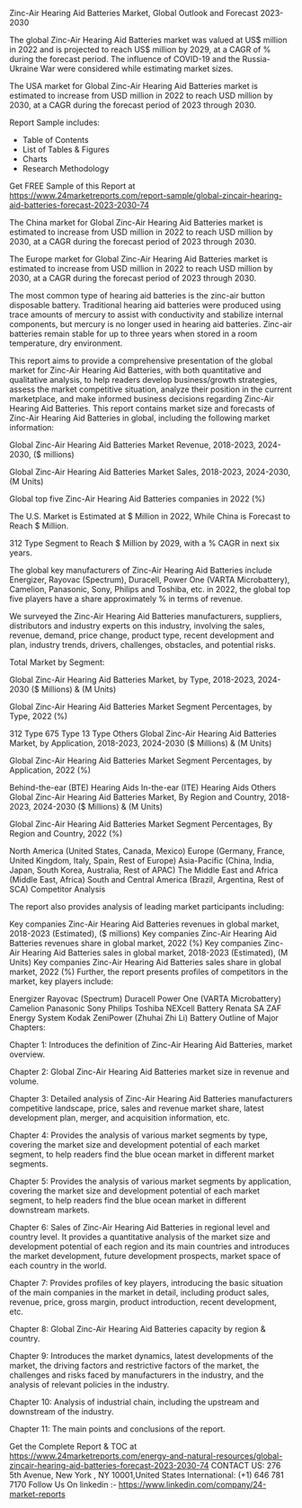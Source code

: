Zinc-Air Hearing Aid Batteries Market, Global Outlook and Forecast 2023-2030

The global Zinc-Air Hearing Aid Batteries market was valued at US$ million in 2022 and is projected to reach US$ million by 2029, at a CAGR of % during the forecast period. The influence of COVID-19 and the Russia-Ukraine War were considered while estimating market sizes.

The USA market for Global Zinc-Air Hearing Aid Batteries market is estimated to increase from USD million in 2022 to reach USD million by 2030, at a CAGR during the forecast period of 2023 through 2030.

Report Sample includes:
- Table of Contents
- List of Tables & Figures
- Charts
- Research Methodology

Get FREE Sample of this Report at https://www.24marketreports.com/report-sample/global-zincair-hearing-aid-batteries-forecast-2023-2030-74

The China market for Global Zinc-Air Hearing Aid Batteries market is estimated to increase from USD million in 2022 to reach USD million by 2030, at a CAGR during the forecast period of 2023 through 2030.

The Europe market for Global Zinc-Air Hearing Aid Batteries market is estimated to increase from USD million in 2022 to reach USD million by 2030, at a CAGR during the forecast period of 2023 through 2030.

The most common type of hearing aid batteries is the zinc-air button disposable battery. Traditional hearing aid batteries were produced using trace amounts of mercury to assist with conductivity and stabilize internal components, but mercury is no longer used in hearing aid batteries. Zinc-air batteries remain stable for up to three years when stored in a room temperature, dry environment.

This report aims to provide a comprehensive presentation of the global market for Zinc-Air Hearing Aid Batteries, with both quantitative and qualitative analysis, to help readers develop business/growth strategies, assess the market competitive situation, analyze their position in the current marketplace, and make informed business decisions regarding Zinc-Air Hearing Aid Batteries. This report contains market size and forecasts of Zinc-Air Hearing Aid Batteries in global, including the following market information:

Global Zinc-Air Hearing Aid Batteries Market Revenue, 2018-2023, 2024-2030, ($ millions)

Global Zinc-Air Hearing Aid Batteries Market Sales, 2018-2023, 2024-2030, (M Units)

Global top five Zinc-Air Hearing Aid Batteries companies in 2022 (%)

The U.S. Market is Estimated at $ Million in 2022, While China is Forecast to Reach $ Million.

312 Type Segment to Reach $ Million by 2029, with a % CAGR in next six years.

The global key manufacturers of Zinc-Air Hearing Aid Batteries include Energizer, Rayovac (Spectrum), Duracell, Power One (VARTA Microbattery), Camelion, Panasonic, Sony, Philips and Toshiba, etc. in 2022, the global top five players have a share approximately % in terms of revenue.

We surveyed the Zinc-Air Hearing Aid Batteries manufacturers, suppliers, distributors and industry experts on this industry, involving the sales, revenue, demand, price change, product type, recent development and plan, industry trends, drivers, challenges, obstacles, and potential risks.

Total Market by Segment:

Global Zinc-Air Hearing Aid Batteries Market, by Type, 2018-2023, 2024-2030 ($ Millions) & (M Units)

Global Zinc-Air Hearing Aid Batteries Market Segment Percentages, by Type, 2022 (%)

312 Type
675 Type
13 Type
Others
Global Zinc-Air Hearing Aid Batteries Market, by Application, 2018-2023, 2024-2030 ($ Millions) & (M Units)

Global Zinc-Air Hearing Aid Batteries Market Segment Percentages, by Application, 2022 (%)

Behind-the-ear (BTE) Hearing Aids
In-the-ear (ITE) Hearing Aids
Others
Global Zinc-Air Hearing Aid Batteries Market, By Region and Country, 2018-2023, 2024-2030 ($ Millions) & (M Units)

Global Zinc-Air Hearing Aid Batteries Market Segment Percentages, By Region and Country, 2022 (%)

North America (United States, Canada, Mexico)
Europe (Germany, France, United Kingdom, Italy, Spain, Rest of Europe)
Asia-Pacific (China, India, Japan, South Korea, Australia, Rest of APAC)
The Middle East and Africa (Middle East, Africa)
South and Central America (Brazil, Argentina, Rest of SCA)
Competitor Analysis

The report also provides analysis of leading market participants including:

Key companies Zinc-Air Hearing Aid Batteries revenues in global market, 2018-2023 (Estimated), ($ millions)
Key companies Zinc-Air Hearing Aid Batteries revenues share in global market, 2022 (%)
Key companies Zinc-Air Hearing Aid Batteries sales in global market, 2018-2023 (Estimated), (M Units)
Key companies Zinc-Air Hearing Aid Batteries sales share in global market, 2022 (%)
Further, the report presents profiles of competitors in the market, key players include:

Energizer
Rayovac (Spectrum)
Duracell
Power One (VARTA Microbattery)
Camelion
Panasonic
Sony
Philips
Toshiba
NEXcell Battery
Renata SA
ZAF Energy System
Kodak
ZeniPower (Zhuhai Zhi Li) Battery
Outline of Major Chapters:

Chapter 1: Introduces the definition of Zinc-Air Hearing Aid Batteries, market overview.

Chapter 2: Global Zinc-Air Hearing Aid Batteries market size in revenue and volume.

Chapter 3: Detailed analysis of Zinc-Air Hearing Aid Batteries manufacturers competitive landscape, price, sales and revenue market share, latest development plan, merger, and acquisition information, etc.

Chapter 4: Provides the analysis of various market segments by type, covering the market size and development potential of each market segment, to help readers find the blue ocean market in different market segments.

Chapter 5: Provides the analysis of various market segments by application, covering the market size and development potential of each market segment, to help readers find the blue ocean market in different downstream markets.

Chapter 6: Sales of Zinc-Air Hearing Aid Batteries in regional level and country level. It provides a quantitative analysis of the market size and development potential of each region and its main countries and introduces the market development, future development prospects, market space of each country in the world.

Chapter 7: Provides profiles of key players, introducing the basic situation of the main companies in the market in detail, including product sales, revenue, price, gross margin, product introduction, recent development, etc.

Chapter 8: Global Zinc-Air Hearing Aid Batteries capacity by region & country.

Chapter 9: Introduces the market dynamics, latest developments of the market, the driving factors and restrictive factors of the market, the challenges and risks faced by manufacturers in the industry, and the analysis of relevant policies in the industry.

Chapter 10: Analysis of industrial chain, including the upstream and downstream of the industry.

Chapter 11: The main points and conclusions of the report.

Get the Complete Report & TOC at https://www.24marketreports.com/energy-and-natural-resources/global-zincair-hearing-aid-batteries-forecast-2023-2030-74
CONTACT US:
276 5th Avenue, New York , NY 10001,United States
International: (+1) 646 781 7170
Follow Us On linkedin :- https://www.linkedin.com/company/24-market-reports
